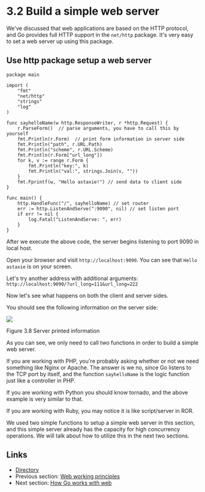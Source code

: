# 3.2 Build a simple web server

We've discussed that web applications are based on the HTTP protocol, and Go provides full HTTP support in the `net/http` package. It's very easy to set a web server up using this package.

## Use http package setup a web server

```
package main

import (
	"fmt"
	"net/http"
	"strings"
	"log"
)

func sayhelloName(w http.ResponseWriter, r *http.Request) {
	r.ParseForm()  // parse arguments, you have to call this by yourself
	fmt.Println(r.Form)  // print form information in server side
	fmt.Println("path", r.URL.Path)
	fmt.Println("scheme", r.URL.Scheme)
	fmt.Println(r.Form["url_long"])
	for k, v := range r.Form {
    	fmt.Println("key:", k)
    	fmt.Println("val:", strings.Join(v, ""))
	}
	fmt.Fprintf(w, "Hello astaxie!") // send data to client side
}

func main() {
	http.HandleFunc("/", sayhelloName) // set router
	err := http.ListenAndServe(":9090", nil) // set listen port
	if err != nil {
    	log.Fatal("ListenAndServe: ", err)
	}
}
```

After we execute the above code, the server begins listening to port 9090 in local host.

Open your browser and visit `http://localhost:9090`. You can see that `Hello astaxie` is on your screen.

Let's try another address with additional arguments: `http://localhost:9090/?url_long=111&url_long=222`

Now let's see what happens on both the client and server sides.

You should see the following information on the server side:

![](images/3.2.goweb.png)

Figure 3.8 Server printed information

As you can see, we only need to call two functions in order to build a simple web server.

If you are working with PHP, you're probably asking whether or not we need something like Nginx or Apache. The answer is we no, since Go listens to the TCP port by itself, and the function `sayhelloName` is the logic function just like a controller in PHP.

If you are working with Python you should know tornado, and the above example is very similar to that.

If you are working with Ruby, you may notice it is like script/server in ROR.

We used two simple functions to setup a simple web server in this section, and this simple server already has the capacity for high concurrency operations. We will talk about how to utilize this in the next two sections.

## Links

* [Directory](preface.md)
* Previous section: [Web working principles](03.1.md)
* Next section: [How Go works with web](03.3.md)
